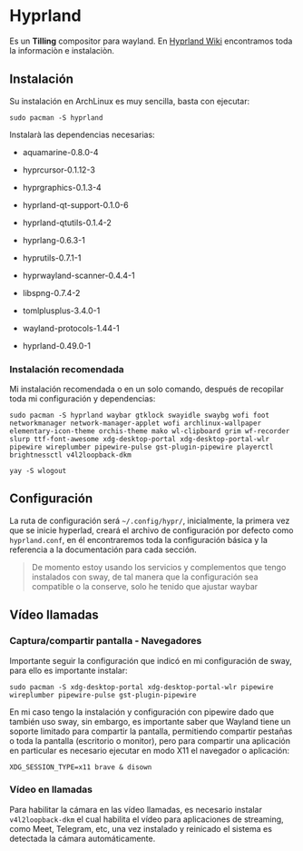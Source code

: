 # Hyprland

Es un **Tilling** compositor para wayland. En [Hyprland Wiki](https://wiki.hyprland.org/) encontramos toda la informaciòn e instalaciòn.


## Instalación

Su instalación en ArchLinux es muy sencilla, basta con ejecutar:

```shell
sudo pacman -S hyprland 
```

Instalarà las dependencias necesarias:

- aquamarine-0.8.0-4

- hyprcursor-0.1.12-3

- hyprgraphics-0.1.3-4

- hyprland-qt-support-0.1.0-6

- hyprland-qtutils-0.1.4-2

- hyprlang-0.6.3-1

- hyprutils-0.7.1-1

- hyprwayland-scanner-0.4.4-1

- libspng-0.7.4-2

- tomlplusplus-3.4.0-1

- wayland-protocols-1.44-1

- hyprland-0.49.0-1

### Instalación recomendada

Mi instalación recomendada o en un solo comando, después de recopilar toda mi configuración y dependencias:

```shell
sudo pacman -S hyprland waybar gtklock swayidle swaybg wofi foot networkmanager network-manager-applet wofi archlinux-wallpaper elementary-icon-theme orchis-theme mako wl-clipboard grim wf-recorder slurp ttf-font-awesome xdg-desktop-portal xdg-desktop-portal-wlr pipewire wireplumber pipewire-pulse gst-plugin-pipewire playerctl brightnessctl v4l2loopback-dkm
```

```shell
yay -S wlogout
```
## Configuración

La ruta de configuración será `~/.config/hypr/`, inicialmente, la primera vez que se inicie hyperlad, creará el archivo de configuración por defecto como `hyprland.conf`, en él encontraremos toda la configuración básica y la referencia a la documentación para cada sección.

> De momento estoy usando los servicios y complementos que tengo instalados con sway, de tal manera que la configuración sea compatible o la conserve, solo he tenido que ajustar waybar

## Vídeo llamadas

###  Captura/compartir pantalla - Navegadores

Importante seguir la configuración que indicó en mi configuración de sway, para ello es importante instalar:

```shell
sudo pacman -S xdg-desktop-portal xdg-desktop-portal-wlr pipewire wireplumber pipewire-pulse gst-plugin-pipewire
```

En mi caso tengo la instalación y configuración con pipewire dado que también uso sway, sin embargo, es importante saber que Wayland tiene un soporte limitado para compartir la pantalla, permitiendo compartir pestañas o toda la pantalla (escritorio o monitor), pero para compartir una aplicación en particular es necesario ejecutar en modo X11 el navegador o aplicación:

```shell
XDG_SESSION_TYPE=x11 brave & disown 
```
### Vídeo en llamadas

Para habilitar la cámara en las vídeo llamadas, es necesario instalar `v4l2loopback-dkm` el cual habilita el vídeo para aplicaciones de streaming, como Meet, Telegram, etc, una vez instalado y reinicado el sistema es detectada la cámara automáticamente.
